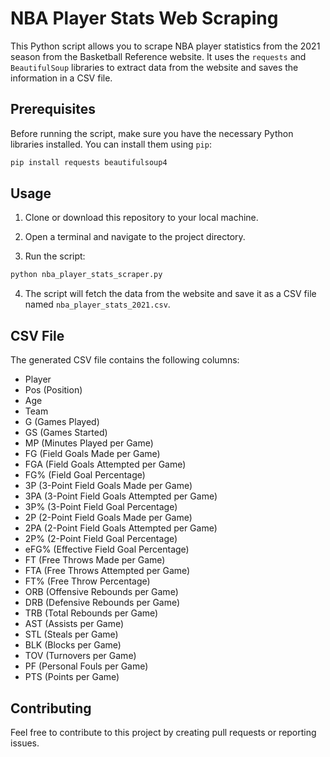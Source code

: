 # NBA Player Stats Web Scraping

This Python script allows you to scrape NBA player statistics from the 2021 season from the Basketball Reference website. 
It uses the `requests` and `BeautifulSoup` libraries to extract data from the website and saves the information in a CSV file.

## Prerequisites

Before running the script, make sure you have the necessary Python libraries installed. You can install them using `pip`:

```bash
pip install requests beautifulsoup4
```

## Usage

1. Clone or download this repository to your local machine.

2. Open a terminal and navigate to the project directory.

3. Run the script:

```bash
python nba_player_stats_scraper.py
```

4. The script will fetch the data from the website and save it as a CSV file named `nba_player_stats_2021.csv`.

## CSV File

The generated CSV file contains the following columns:

- Player
- Pos (Position)
- Age
- Team
- G (Games Played)
- GS (Games Started)
- MP (Minutes Played per Game)
- FG (Field Goals Made per Game)
- FGA (Field Goals Attempted per Game)
- FG% (Field Goal Percentage)
- 3P (3-Point Field Goals Made per Game)
- 3PA (3-Point Field Goals Attempted per Game)
- 3P% (3-Point Field Goal Percentage)
- 2P (2-Point Field Goals Made per Game)
- 2PA (2-Point Field Goals Attempted per Game)
- 2P% (2-Point Field Goal Percentage)
- eFG% (Effective Field Goal Percentage)
- FT (Free Throws Made per Game)
- FTA (Free Throws Attempted per Game)
- FT% (Free Throw Percentage)
- ORB (Offensive Rebounds per Game)
- DRB (Defensive Rebounds per Game)
- TRB (Total Rebounds per Game)
- AST (Assists per Game)
- STL (Steals per Game)
- BLK (Blocks per Game)
- TOV (Turnovers per Game)
- PF (Personal Fouls per Game)
- PTS (Points per Game)

## Contributing

Feel free to contribute to this project by creating pull requests or reporting issues.

